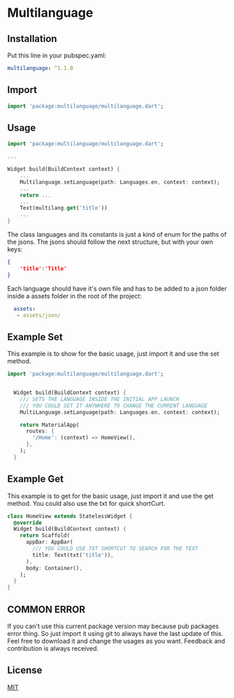 # Multilanguage


## Installation

Put this line in your pubspec.yaml:

```yaml
multilanguage: ^1.1.0
```

## Import

``` dart
import 'package:multilanguage/multilanguage.dart';
```
## Usage

``` dart
import 'package:multilanguage/multilanguage.dart';

...

Widget build(BuildContext context) {
    ...
    Multilanguage.setLanguage(path: Languages.en, context: context);
    ...
    return ...
    ...
    Text(multilang.get('title'))
    ...
}
```
The class languages and its constants is just a kind of enum for the paths of the jsons.
The jsons should follow the next structure, but with your own keys:
```json
{
    'title':'Title'
}
```
Each language should have it's own file and has to be added to a json folder inside a assets folder in the root of the project:

``` yaml
  assets:
   - assets/json/
```



## Example Set
This example is to show for the basic usage, just import it and use the set method.

```dart
import 'package:multilanguage/multilanguage.dart';


  Widget build(BuildContext context) {
    /// SETS THE LANGUAGE INSIDE THE INITIAL APP LAUNCH
    /// YOU COULD SET IT ANYWHERE TO CHANGE THE CURRENT LANGUAGE
    MultiLanguage.setLanguage(path: Languages.en, context: context);

    return MaterialApp(
      routes: {
        '/Home': (context) => HomeView(),
      },
    );
  }

```

## Example Get
This example is to get for the basic usage, just import it and use the get method. You could also use the txt for quick shortCurt. 

```dart
class HomeView extends StatelessWidget {
  @override
  Widget build(BuildContext context) {
    return Scaffold(
      appBar: AppBar(
        /// YOU COULD USE TXT SHORTCUT TO SEARCH FOR THE TEXT
        title: Text(txt('title')),
      ),
      body: Container(),
    );
  }
}
```

## COMMON ERROR
If you can't use this current package version may because pub packages error thing. So just import it using git to always have the last update of this. Feel free to download it and change the usages as you want. Feedback and contribution is always received.  


## License
[MIT](https://choosealicense.com/licenses/mit/)
